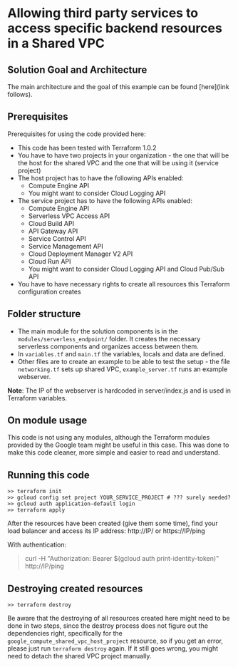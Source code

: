 # Allowing third party services to access specific backend resources in a Shared VPC

## Solution Goal and Architecture
The main architecture and the goal of this example can be found [here](link follows).

## Prerequisites
Prerequisites for using the code provided here:
- This code has been tested with Terraform 1.0.2
- You have to have two projects in your organization - the one that will be the host for the shared VPC and the one that will be using it (service project)
- The host project has to have the following APIs enabled:
   - Compute Engine API
   - You might want to consider Cloud Logging API
- The service project has to have the following APIs enabled:
   - Compute Engine API
   - Serverless VPC Access API
   - Cloud Build API
   - API Gateway API
   - Service Control API
   - Service Management API
   - Cloud Deployment Manager V2 API	
   - Cloud Run API
   - You might want to consider Cloud Logging API and Cloud Pub/Sub API
- You have to have necessary rights to create all resources this Terraform configuration creates

## Folder structure
- The main module for the solution components is in the `modules/serverless_endpoint/` folder. It creates the necessary serverless components and organizes access between them.
- In `variables.tf` and `main.tf` the variables, locals and data are defined.
- Other files are to create an example to be able to test the setup - the file `networking.tf` sets up shared VPC, `example_server.tf` runs an example webserver.

**Note**: The IP of the webserver is hardcoded in server/index.js and is used in Terraform variables.

## On module usage
This code is not using any modules, although the Terraform modules provided by the Google team might be useful in this case. This was done to make this code cleaner, more simple and easier to read and understand.

## Running this code
```
>> terraform init
>> gcloud config set project YOUR_SERVICE_PROJECT # ??? surely needed?
>> gcloud auth application-default login
>> terraform apply
```
After the resources have been created (give them some time), find your load balancer and access its IP address:
http://IP/ or https://IP/ping

With authentication:
> curl -H "Authorization: Bearer $(gcloud auth print-identity-token)" http://IP/ping


## Destroying created resources
```
>> terraform destroy
```
Be aware that the destroying of all resources created here might need to be done in two steps, since the destroy process does not figure out the dependencies right, specifically for the `google_compute_shared_vpc_host_project` resource, so if you get an error, please just run ```terraform destroy``` again. If it still goes wrong, you might need to detach the shared VPC project manually.
